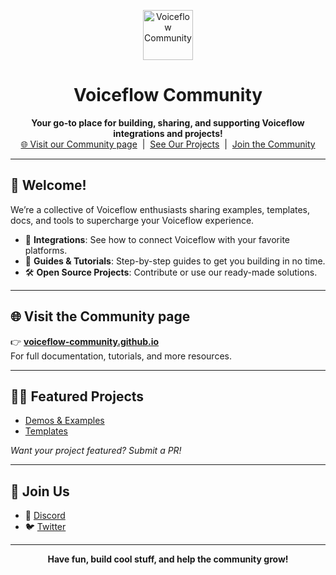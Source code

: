 <!-- .github/profile/README.md -->

<p align="center">
  <img src="https://voiceflow-community.github.io/assets/github-voiceflow-card.png" alt="Voiceflow Community" height="80"/>
</p>

<h1 align="center">Voiceflow Community</h1>

<p align="center">
  <b>Your go-to place for building, sharing, and supporting Voiceflow integrations and projects!</b><br>
  <a href="https://voiceflow-community.github.io/">🌐 Visit our Community page</a>
  &nbsp;|&nbsp;
  <a href="#projects">See Our Projects</a>
  &nbsp;|&nbsp;
  <a href="https://www.voiceflow.com/voiceflow-community">Join the Community</a>
</p>

---

## 🚀 Welcome!

We’re a collective of Voiceflow enthusiasts sharing examples, templates, docs, and tools to supercharge your Voiceflow experience.

- 🔌 **Integrations**: See how to connect Voiceflow with your favorite platforms.
- 📝 **Guides & Tutorials**: Step-by-step guides to get you building in no time.
- 🛠️ **Open Source Projects**: Contribute or use our ready-made solutions.

---

## 🌐 Visit the Community page

👉 **[voiceflow-community.github.io](https://voiceflow-community.github.io/)**  
For full documentation, tutorials, and more resources.

---

## 🧑‍💻 Featured Projects

- [Demos & Examples](https://github.com/voiceflow-community/demos)
- [Templates](https://github.com/voiceflow-community/templates)

*Want your project featured? Submit a PR!*

---

## 🤝 Join Us

- 💬 [Discord](https://www.voiceflow.com/voiceflow-community)
- 🐦 [Twitter](https://twitter.com/voiceflowhq)

---

<p align="center">
  <b>Have fun, build cool stuff, and help the community grow!</b>
</p>
